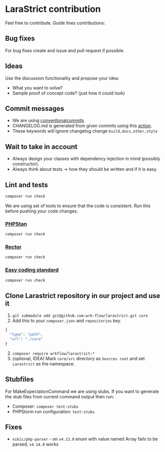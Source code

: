 # LaraStrict contribution

Feel free to contribute. Guide lines contributions:

## Bug fixes

For bug fixes create and issue and pull request if possible.

## Ideas

Use the discussion functionality and propose your idea:

- What you want to solve?
- Sample proof of concept code? (just how it could look)

## Commit messages

- We are using [conventionalcommits](https://www.conventionalcommits.org/en/v1.0.0/)
- CHANGELOG.md is generated from given commits using this [action](https://github.com/requarks/changelog-action).
- These keywords will ignore changelog change `build,docs,other,style`

## Wait to take in account

- Always design your classes with dependency injection in mind (possibly constructor).
- Always think about tests -> how they should be written and if it is easy.

## Lint and tests

```bash
composer run check
```

We are using set of tools to ensure that the code is consistent. Run this before pushing your code changes.

### [PHPStan](https://phpstan.org)

```bash
composer run check
```

### [Rector](https://github.com/rectorphp/rector)

```bash
composer run check
```

### [Easy coding standard](https://github.com/symplify/easy-coding-standard)

```bash
composer run check
```

## Clone Larastrict repository in our project and use it

1. `git submodule add git@github.com:wrk-flow/larastrict.git core`
2. Add this to your `composer.json` and `repositories` key.
```php
{
  "type": "path",
  "url": "./core"
}
```
2. `composer require wrkflow/larastrict:*`
4. (optional, IDEA) Mark `core/src` directory as `Sources root` and set `Larastrict` as the namespace.

## Stubfiles

For MakeExpectationCommand we are using stubs. If you want to generate the stub files from current command output then run:

- Composer: `composer test:stubs`
- PHPStorm run configuration: `test:stubs`

## Fixes

- `nikic/php-parser` - on `v4.13.0` enum with value named Array fails to be parsed, `v4.14.0` works
